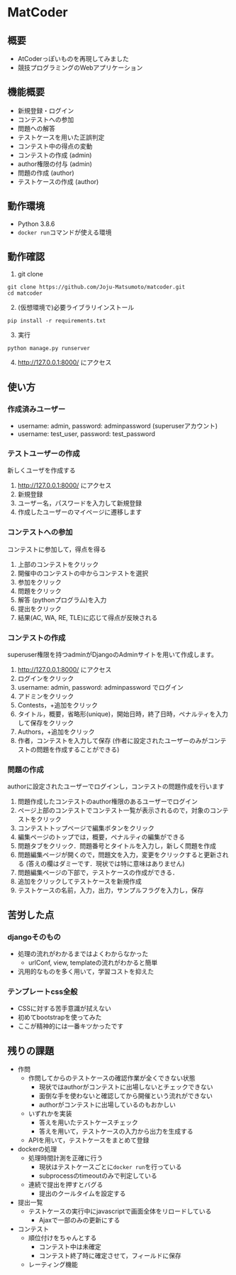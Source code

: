 # MatCoder

## 概要
- AtCoderっぽいものを再現してみました
- 競技プログラミングのWebアプリケーション

## 機能概要
- 新規登録・ログイン
- コンテストへの参加
- 問題への解答
- テストケースを用いた正誤判定
- コンテスト中の得点の変動
- コンテストの作成 (admin)
- author権限の付与 (admin)
- 問題の作成 (author)
- テストケースの作成 (author)

## 動作環境
- Python 3.8.6
- `docker run`コマンドが使える環境

## 動作確認

1. git clone
```
git clone https://github.com/Joju-Matsumoto/matcoder.git
cd matcoder
```

2. (仮想環境で)必要ライブラリインストール
```
pip install -r requirements.txt
```

3. 実行
```
python manage.py runserver
```

4. http://127.0.0.1:8000/ にアクセス

## 使い方

### 作成済みユーザー
- username: admin, password: adminpassword (superuserアカウント)
- username: test_user, password: test_password

### テストユーザーの作成
新しくユーザを作成する

1. http://127.0.0.1:8000/ にアクセス
1. 新規登録
1. ユーザー名，パスワードを入力して新規登録
1. 作成したユーザーのマイページに遷移します

### コンテストへの参加
コンテストに参加して，得点を得る

1. 上部のコンテストをクリック
1. 開催中のコンテストの中からコンテストを選択
1. 参加をクリック
1. 問題をクリック
1. 解答 (pythonプログラム)を入力
1. 提出をクリック
1. 結果(AC, WA, RE, TLE)に応じて得点が反映される

### コンテストの作成
superuser権限を持つadminがDjangoのAdminサイトを用いて作成します。

1. http://127.0.0.1:8000/ にアクセス
1. ログインをクリック
1. username: admin, password: adminpassword でログイン
1. アドミンをクリック
1. Contests，+追加をクリック
1. タイトル，概要，省略形(unique)，開始日時，終了日時，ペナルティを入力して保存をクリック
1. Authors，+追加をクリック
1. 作者，コンテストを入力して保存 (作者に設定されたユーザーのみがコンテストの問題を作成することができる)

### 問題の作成
authorに設定されたユーザーでログインし，コンテストの問題作成を行います

1. 問題作成したコンテストのauthor権限のあるユーザーでログイン
1. ページ上部のコンテストでコンテスト一覧が表示されるので，対象のコンテストをクリック
1. コンテストトップページで編集ボタンをクリック
1. 編集ページのトップでは，概要，ペナルティの編集ができる
1. 問題タブをクリック．問題番号とタイトルを入力し，新しく問題を作成
1. 問題編集ページが開くので，問題文を入力，変更をクリックすると更新される (答えの欄はダミーです．現状では特に意味はありません)
1. 問題編集ページの下部で，テストケースの作成ができる．
1. 追加をクリックしてテストケースを新規作成
1. テストケースの名前，入力，出力，サンプルフラグを入力し，保存

## 苦労した点

### djangoそのもの
- 処理の流れがわかるまではよくわからなかった
  - urlConf, view, templateの流れがわかると簡単
- 汎用的なものを多く用いて，学習コストを抑えた

### テンプレートcss全般
- CSSに対する苦手意識が拭えない
- 初めてbootstrapを使ってみた
- ここが精神的には一番キツかったです

## 残りの課題
- 作問
  - 作問してからのテストケースの確認作業が全くできない状態
    - 現状ではauthorがコンテストに出場しないとチェックできない
    - 面倒な手を使わないと確認してから開催という流れができない
    - authorがコンテストに出場しているのもおかしい
  - いずれかを実装
    - 答えを用いたテストケースチェック
    - 答えを用いて，テストケースの入力から出力を生成する
  - APIを用いて，テストケースをまとめて登録
- dockerの処理
  - 処理時間計測を正確に行う
    - 現状はテストケースごとに`docker run`を行っている
    - subprocessのtimeoutのみで判定している
  - 連続で提出を押すとバグる
    - 提出のクールタイムを設定する
- 提出一覧
  - テストケースの実行中にjavascriptで画面全体をリロードしている
    - Ajaxで一部のみの更新にする
- コンテスト
  - 順位付けをちゃんとする
    - コンテスト中は未確定
    - コンテスト終了時に確定させて，フィールドに保存
  - レーティング機能